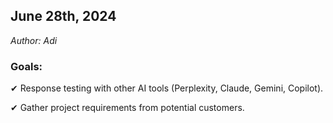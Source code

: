 ## June 28th, 2024
<em>Author: Adi</em>

### Goals:
✔ Response testing with other AI tools (Perplexity, Claude, Gemini, Copilot).

✔ Gather project requirements from potential customers.
